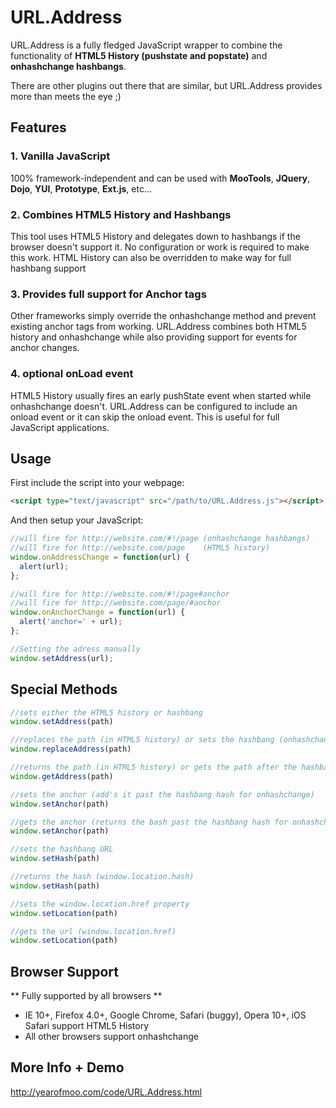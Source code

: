 # URL.Address

URL.Address is a fully fledged JavaScript wrapper to combine the functionality of **HTML5 History (pushstate and popstate)** and **onhashchange hashbangs**.

There are other plugins out there that are similar, but URL.Address provides more than meets the eye ;)

## Features

### 1. Vanilla JavaScript

100% framework-independent and can be used with **MooTools**, **JQuery**, **Dojo**, **YUI**, **Prototype**, **Ext.js**, etc...

### 2. Combines HTML5 History and Hashbangs

This tool uses HTML5 History and delegates down to hashbangs if the browser doesn't support it. No configuration or work is required to make this work. HTML History can also be overridden to make way for full hashbang support

### 3. Provides full support for Anchor tags

Other frameworks simply override the onhashchange method and prevent existing anchor tags from working. URL.Address combines both HTML5 history and onhashchange while also providing support for events for anchor changes.

### 4. optional onLoad event

HTML5 History usually fires an early pushState event when started while onhashchange doesn't. URL.Address can be configured to include an onload event or it can skip the onload event. This is useful for full JavaScript applications.


## Usage

First include the script into your webpage:

```html
<script type="text/javascript" src="/path/to/URL.Address.js"></script>
```

And then setup your JavaScript:

```javascript
//will fire for http://website.com/#!/page (onhashchange hashbangs)
//will fire for http://website.com/page    (HTML5 history)
window.onAddressChange = function(url) {
  alert(url);
};

//will fire for http://website.com/#!/page#anchor
//will fire for http://website.com/page/#anchor
window.onAnchorChange = function(url) {
  alert('anchor=' + url);
};

//Setting the adress manually
window.setAddress(url);
```

## Special Methods

```javascript
//sets either the HTML5 history or hashbang
window.setAddress(path)

//replaces the path (in HTML5 history) or sets the hashbang (onhashchange)
window.replaceAddress(path)

//returns the path (in HTML5 history) or gets the path after the hashbang (onhashchange)
window.getAddress(path)

//sets the anchor (add's it past the hashbang hash for onhashchange)
window.setAnchor(path)

//gets the anchor (returns the bash past the hashbang hash for onhashchange)
window.setAnchor(path)

//sets the hashbang URL
window.setHash(path)

//returns the hash (window.location.hash)
window.setHash(path)

//sets the window.location.href property
window.setLocation(path)

//gets the url (window.location.href)
window.setLocation(path)
```

## Browser Support

** Fully supported by all browsers **

- IE 10+, Firefox 4.0+, Google Chrome, Safari (buggy), Opera 10+, iOS Safari support HTML5 History
- All other browsers support onhashchange


## More Info + Demo

http://yearofmoo.com/code/URL.Address.html

